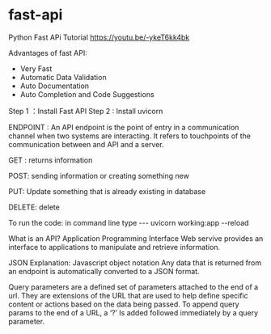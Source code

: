 # fast-api

Python Fast APi Tutorial
https://youtu.be/-ykeT6kk4bk


Advantages of fast API:
* Very Fast
* Automatic Data Validation
* Auto Documentation
* Auto Completion and Code Suggestions

Step 1 ：Install Fast API
Step 2 : Install uvicorn

ENDPOINT : An API endpoint is the point of entry in a communication channel when two systems are interacting. It refers to touchpoints of the communication between and API and a server.

GET : returns information

POST: sending information or creating something new

PUT: Update something that is already existing in database

DELETE: delete

To run the code: in command line type --- uvicorn working:app --reload


What is an API?
Application Programming Interface
Web servive provides an interface to applications to manipulate and retrieve information.

JSON Explanation:
Javascript object notation
Any data that is returned from an endpoint is automatically converted to a JSON format.

Query parameters are a defined set of parameters attached to the end of a url.
They are extensions of the URL that are used to help define specific content or actions based on the data being passed. 
To append query params to the end of a URL, a ‘?’ Is added followed immediately by a query parameter.
